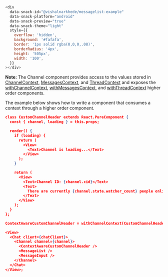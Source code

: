 ```js
<div
  data-snack-id="@vishalnarkhede/messagelist-example"
  data-snack-platform="android"
  data-snack-preview="true"
  data-snack-theme="light"
  style={{
    overflow: 'hidden',
    background: '#fafafa',
    border: '1px solid rgba(0,0,0,.08)',
    borderRadius: '4px',
    height: '505px',
    width: '100',
  }}
></div>
```

**Note:** The Channel component provides access to the values stored in [ChannelContext](#channelcontext), [MessagesContext](#messagescontext), and [ThreadContext](#threadcontext) and exposes the [withChannelContext](#withchannelcontext), [withMessagesContext](#withmessagescontext), and [withThreadContext](#withthreadcontext) higher order components.

The example below shows how to write a component that consumes a context through a higher order component.

```json
class CustomChannelHeader extends React.PureComponent {
  const { channel, loading } = this.props;

  render() {
    if (loading) {
      return (
        <View>
          <Text>Channel is loading...</Text>
        </View>
      );
    }

    return (
      <View>
        <Text>Channel ID: {channel.cid}</Text>
        <Text>
          There are currently {channel.state.watcher_count} people online
        </Text>
      </View>
    );
  }
};

ContextAwareCustomChannelHeader = withChannelContext(CustomChannelHeader);

<View>
  <Chat client={chatClient}>
    <Channel channel={channel}>
      <ContextAwareCustomChannelHeader />
      <MessageList />
      <MessageInput />
    </Channel>
  </Chat>
</View>;
```
